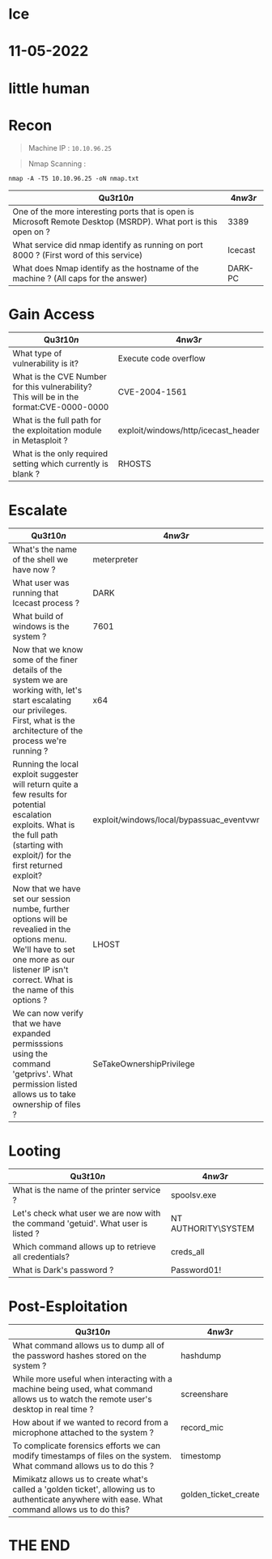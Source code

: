 # Ice
# 11-05-2022
# little human


# Recon 

> Machine IP : `10.10.96.25`

> Nmap Scanning : 
```
nmap -A -T5 10.10.96.25 -oN nmap.txt
```

| Qu3$t10n$ | 4n$w3r$ |
|-----------|---------|
| One of the more interesting ports that is open is Microsoft Remote Desktop (MSRDP). What port is this open on ? | 3389 |
| What service did nmap identify as running on port 8000 ? (First word of this service) | Icecast |
| What does Nmap identify as the hostname of the machine ? (All caps for the answer) | DARK-PC |


# Gain Access

| Qu3$t10n$ | 4n$w3r$ |
|-----------|---------|
| What type of vulnerability is it? | Execute code overflow |
| What is the CVE Number for this vulnerability? This will be in the format:CVE-0000-0000 | CVE-2004-1561 |
| What is the full path for the exploitation module in Metasploit ? | exploit/windows/http/icecast_header |
| What is the only required setting which currently is blank ? | RHOSTS |


# Escalate

| Qu3$t10n$ | 4n$w3r$ |
|-----------|---------|
| What's the name of the shell we have now ? | meterpreter |
| What user was running that Icecast process ? | DARK |
| What build of windows is the system ? | 7601 |
| Now that we know some of the finer details of the system we are working with, let's start escalating our privileges. First, what is the architecture of the process we're running ? | x64 |
| Running the local exploit suggester will return quite a few results for potential escalation exploits. What is the full path (starting with exploit/) for the first returned exploit? | exploit/windows/local/bypassuac_eventvwr |
| Now that we have set our session numbe, further options will be revealied in the options menu. We'll have to set one more as our listener IP isn't correct. What is the name of this options ? | LHOST |
| We can now verify that we have expanded permisssions using the command 'getprivs'. What permission listed allows us to take ownership of files ? | SeTakeOwnershipPrivilege |


# Looting

| Qu3$t10n$ | 4n$w3r$ |
|-----------|---------|
| What is the name of the printer service ?  | spoolsv.exe |
| Let's check what user we are now with the command 'getuid'. What user is listed ? | NT AUTHORITY\SYSTEM |
| Which command allows up to retrieve all credentials? | creds_all |
| What is Dark's password ? | Password01! |


# Post-Esploitation

| Qu3$t10n$ | 4n$w3r$ |
|-----------|---------|
| What command allows us to dump all of the password hashes stored on the system ? | hashdump |
| While more useful when interacting with a machine being used, what command allows us to watch the remote user's desktop in real time ? | screenshare |
| How about if we wanted to record from a microphone attached to the system ? | record_mic |
| To complicate forensics efforts we can modify timestamps of files on the system. What command allows us to do this ? | timestomp |
| Mimikatz allows us to create what's called a 'golden ticket', allowing us to authenticate anywhere with ease. What command allows us to do this? | golden_ticket_create |






#        THE END 

